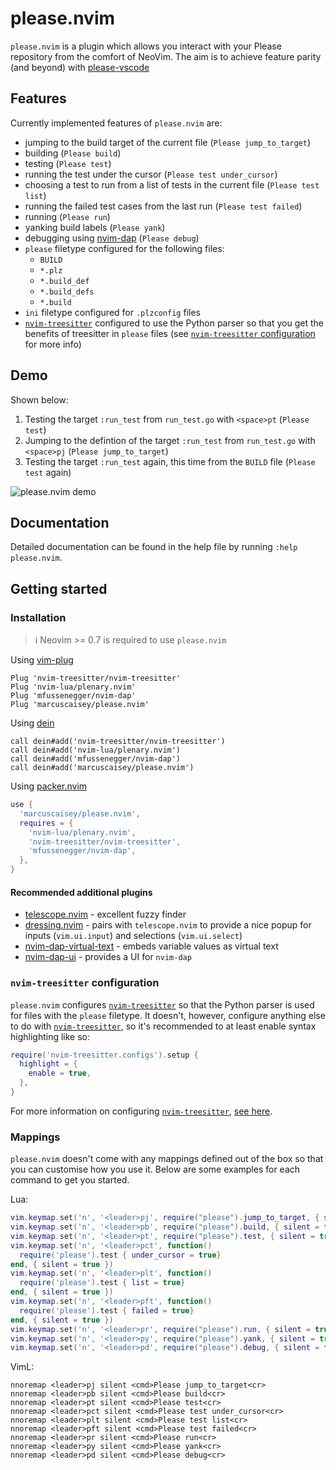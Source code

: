 # please.nvim
`please.nvim` is a plugin which allows you interact with your Please repository from the comfort of
NeoVim. The aim is to achieve feature parity (and beyond) with [please-vscode](https://github.com/thought-machine/please-vscode)

## Features
Currently implemented features of `please.nvim` are:
- jumping to the build target of the current file (`Please jump_to_target`)
- building (`Please build`)
- testing (`Please test`)
- running the test under the cursor (`Please test under_cursor`)
- choosing a test to run from a list of tests in the current file (`Please test list`)
- running the failed test cases from the last run (`Please test failed`)
- running (`Please run`)
- yanking build labels (`Please yank`)
- debugging using [nvim-dap](https://github.com/mfussenegger/nvim-dap) (`Please debug`)
- `please` filetype configured for the following files:
    - `BUILD`
    - `*.plz`
    - `*.build_def`
    - `*.build_defs`
    - `*.build`
- `ini` filetype configured for `.plzconfig` files
- [`nvim-treesitter`](https://github.com/nvim-treesitter/nvim-treesitter) configured to use the
  Python parser so that you get the benefits of treesitter in `please` files (see
  [`nvim-treesitter` configuration](#nvim-treesitter-configuration) for more info)

## Demo
Shown below:
1. Testing the target `:run_test` from `run_test.go` with `<space>pt` (`Please test`)
2. Jumping to the defintion of the target `:run_test` from `run_test.go` with `<space>pj` (`Please jump_to_target`)
3. Testing the target `:run_test` again, this time from the `BUILD` file (`Please test` again)

![please.nvim demo](https://user-images.githubusercontent.com/34950778/169720695-fe5b80d1-7c53-4b3d-ad56-b23c80e48bde.gif)

## Documentation
Detailed documentation can be found in the help file by running `:help please.nvim`.

## Getting started
### Installation
> :information_source: Neovim >= 0.7 is required to use `please.nvim`

Using [vim-plug](https://github.com/junegunn/vim-plug)
```viml
Plug 'nvim-treesitter/nvim-treesitter'
Plug 'nvim-lua/plenary.nvim'
Plug 'mfussenegger/nvim-dap'
Plug 'marcuscaisey/please.nvim'
```

Using [dein](https://github.com/Shougo/dein.vim)
```viml
call dein#add('nvim-treesitter/nvim-treesitter')
call dein#add('nvim-lua/plenary.nvim')
call dein#add('mfussenegger/nvim-dap')
call dein#add('marcuscaisey/please.nvim')
```

Using [packer.nvim](https://github.com/wbthomason/packer.nvim)
```lua
use {
  'marcuscaisey/please.nvim',
  requires = {
    'nvim-lua/plenary.nvim',
    'nvim-treesitter/nvim-treesitter',
    'mfussenegger/nvim-dap',
  },
}
```

#### Recommended additional plugins
- [telescope.nvim](https://github.com/nvim-telescope/telescope.nvim) - excellent fuzzy finder
- [dressing.nvim](https://github.com/stevearc/dressing.nvim) - pairs with `telescope.nvim` to
  provide a nice popup for inputs (`vim.ui.input`) and selections (`vim.ui.select`)
- [nvim-dap-virtual-text](https://github.com/theHamsta/nvim-dap-virtual-text) - embeds variable
  values as virtual text
- [nvim-dap-ui](https://github.com/rcarriga/nvim-dap-ui) - provides a UI for `nvim-dap`

### `nvim-treesitter` configuration
`please.nvim` configures [`nvim-treesitter`](https://github.com/nvim-treesitter/nvim-treesitter) so
that the Python parser is used for files with the `please` filetype. It doesn't, however, configure
anything else to do with [`nvim-treesitter`](https://github.com/nvim-treesitter/nvim-treesitter), so
it's recommended to at least enable syntax highlighting like so:
```lua
require('nvim-treesitter.configs').setup {
  highlight = {
    enable = true,
  },
}
```

For more information on configuring [`nvim-treesitter`](https://github.com/nvim-treesitter/nvim-treesitter),
[see here](https://github.com/nvim-treesitter/nvim-treesitter#available-modules).

### Mappings
`please.nvim` doesn't come with any mappings defined out of the box so that you
can customise how you use it. Below are some examples for each command to get
you started.

Lua:
```lua
vim.keymap.set('n', '<leader>pj', require("please").jump_to_target, { silent = true })
vim.keymap.set('n', '<leader>pb', require("please").build, { silent = true })
vim.keymap.set('n', '<leader>pt', require("please").test, { silent = true })
vim.keymap.set('n', '<leader>pct', function()
  require('please').test { under_cursor = true}
end, { silent = true })
vim.keymap.set('n', '<leader>plt', function()
  require('please').test { list = true}
end, { silent = true })
vim.keymap.set('n', '<leader>pft', function()
  require('please').test { failed = true}
end, { silent = true })
vim.keymap.set('n', '<leader>pr', require("please").run, { silent = true })
vim.keymap.set('n', '<leader>py', require("please").yank, { silent = true })
vim.keymap.set('n', '<leader>pd', require("please").debug, { silent = true })
```

VimL:
```vim
nnoremap <leader>pj silent <cmd>Please jump_to_target<cr>
nnoremap <leader>pb silent <cmd>Please build<cr>
nnoremap <leader>pt silent <cmd>Please test<cr>
nnoremap <leader>pct silent <cmd>Please test under_cursor<cr>
nnoremap <leader>plt silent <cmd>Please test list<cr>
nnoremap <leader>pft silent <cmd>Please test failed<cr>
nnoremap <leader>pr silent <cmd>Please run<cr>
nnoremap <leader>py silent <cmd>Please yank<cr>
nnoremap <leader>pd silent <cmd>Please debug<cr>
```
